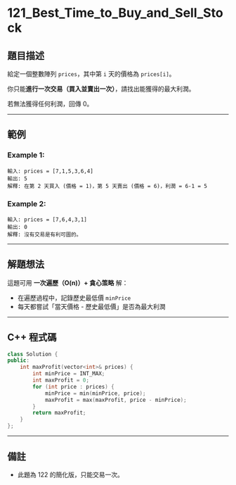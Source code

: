 # 121\_Best\_Time\_to\_Buy\_and\_Sell\_Stock

## 題目描述

給定一個整數陣列 `prices`，其中第 `i` 天的價格為 `prices[i]`。

你只能**進行一次交易（買入並賣出一次）**，請找出能獲得的最大利潤。

若無法獲得任何利潤，回傳 0。

---

## 範例

### Example 1:

```
輸入: prices = [7,1,5,3,6,4]
輸出: 5
解釋: 在第 2 天買入 (價格 = 1)，第 5 天賣出 (價格 = 6)，利潤 = 6-1 = 5
```

### Example 2:

```
輸入: prices = [7,6,4,3,1]
輸出: 0
解釋: 沒有交易是有利可圖的。
```

---

## 解題想法

這題可用 **一次遍歷（O(n)）+ 貪心策略** 解：

* 在遍歷過程中，記錄歷史最低價 `minPrice`
* 每天都嘗試「當天價格 - 歷史最低價」是否為最大利潤

---

## C++ 程式碼

```cpp
class Solution {
public:
    int maxProfit(vector<int>& prices) {
        int minPrice = INT_MAX;
        int maxProfit = 0;
        for (int price : prices) {
            minPrice = min(minPrice, price);
            maxProfit = max(maxProfit, price - minPrice);
        }
        return maxProfit;
    }
};
```

---

## 備註

* 此題為 122 的簡化版，只能交易一次。

